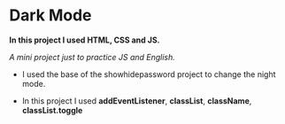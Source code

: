 # Dark Mode

**In this project I used HTML, CSS and JS.** 

_A mini project just to practice JS and English._


- I used the base of the showhidepassword project to change the night mode.

- In this project I used **addEventListener**, **classList**, **className**, **classList.toggle**

